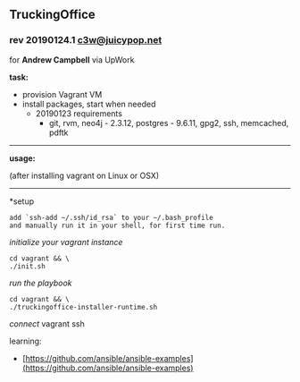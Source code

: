 ## TruckingOffice
### rev 20190124.1 [c3w@juicypop.net](mailto:c3w@juicypop.net)

for **Andrew Campbell** via UpWork

**task:**

* provision Vagrant VM
* install packages, start when needed
  * 20190123 requirements
    * git, rvm, neo4j - 2.3.12, postgres - 9.6.11, gpg2, ssh, memcached, pdftk

----
**usage:**

(after installing vagrant on Linux or OSX)

----
*setup

    add `ssh-add ~/.ssh/id_rsa` to your ~/.bash_profile
    and manually run it in your shell, for first time run.

*initialize your vagrant instance*

    cd vagrant && \
    ./init.sh

*run the playbook*

    cd vagrant && \
    ./truckingoffice-installer-runtime.sh

*connect*
    vagrant ssh

learning:

* [https://github.com/ansible/ansible-examples](https://github.com/ansible/ansible-examples)
